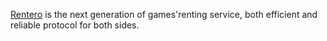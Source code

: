 <a href="https://rentero.io" target="_blank" >Rentero</a> is the next generation of games'renting service, both efficient and reliable protocol for both sides.